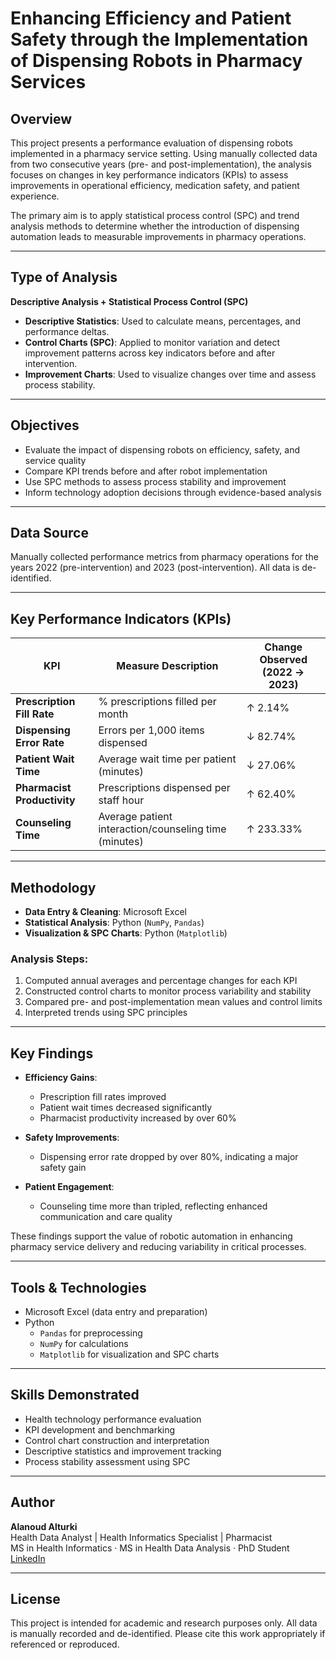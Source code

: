 # Enhancing Efficiency and Patient Safety through the Implementation of Dispensing Robots in Pharmacy Services

## Overview

This project presents a performance evaluation of dispensing robots implemented in a pharmacy service setting. Using manually collected data from two consecutive years (pre- and post-implementation), the analysis focuses on changes in key performance indicators (KPIs) to assess improvements in operational efficiency, medication safety, and patient experience.

The primary aim is to apply statistical process control (SPC) and trend analysis methods to determine whether the introduction of dispensing automation leads to measurable improvements in pharmacy operations.

---

## Type of Analysis

**Descriptive Analysis + Statistical Process Control (SPC)**

- **Descriptive Statistics**: Used to calculate means, percentages, and performance deltas.
- **Control Charts (SPC)**: Applied to monitor variation and detect improvement patterns across key indicators before and after intervention.
- **Improvement Charts**: Used to visualize changes over time and assess process stability.

---

## Objectives

- Evaluate the impact of dispensing robots on efficiency, safety, and service quality  
- Compare KPI trends before and after robot implementation  
- Use SPC methods to assess process stability and improvement  
- Inform technology adoption decisions through evidence-based analysis  

---

## Data Source

Manually collected performance metrics from pharmacy operations for the years 2022 (pre-intervention) and 2023 (post-intervention). All data is de-identified.

---

## Key Performance Indicators (KPIs)

| KPI                                   | Measure Description                                       | Change Observed (2022 → 2023) |
|--------------------------------------|------------------------------------------------------------|-------------------------------|
| **Prescription Fill Rate**           | % prescriptions filled per month                           | ↑ 2.14%                        |
| **Dispensing Error Rate**            | Errors per 1,000 items dispensed                            | ↓ 82.74%                       |
| **Patient Wait Time**                | Average wait time per patient (minutes)                    | ↓ 27.06%                       |
| **Pharmacist Productivity**          | Prescriptions dispensed per staff hour                     | ↑ 62.40%                       |
| **Counseling Time**                  | Average patient interaction/counseling time (minutes)      | ↑ 233.33%                      |

---

## Methodology

- **Data Entry & Cleaning**: Microsoft Excel  
- **Statistical Analysis**: Python (`NumPy`, `Pandas`)  
- **Visualization & SPC Charts**: Python (`Matplotlib`)  

### Analysis Steps:
1. Computed annual averages and percentage changes for each KPI  
2. Constructed control charts to monitor process variability and stability  
3. Compared pre- and post-implementation mean values and control limits  
4. Interpreted trends using SPC principles

---

## Key Findings

- **Efficiency Gains**:  
  - Prescription fill rates improved  
  - Patient wait times decreased significantly  
  - Pharmacist productivity increased by over 60%

- **Safety Improvements**:  
  - Dispensing error rate dropped by over 80%, indicating a major safety gain

- **Patient Engagement**:  
  - Counseling time more than tripled, reflecting enhanced communication and care quality

These findings support the value of robotic automation in enhancing pharmacy service delivery and reducing variability in critical processes.

---

## Tools & Technologies

- Microsoft Excel (data entry and preparation)  
- Python  
  - `Pandas` for preprocessing  
  - `NumPy` for calculations  
  - `Matplotlib` for visualization and SPC charts

---

## Skills Demonstrated

- Health technology performance evaluation  
- KPI development and benchmarking  
- Control chart construction and interpretation  
- Descriptive statistics and improvement tracking  
- Process stability assessment using SPC

---

## Author

**Alanoud Alturki**  
Health Data Analyst | Health Informatics Specialist | Pharmacist  
MS in Health Informatics · MS in Health Data Analysis · PhD Student  
[LinkedIn](https://www.linkedin.com/in/alanoud-alturki-5601b2b5)

---

## License

This project is intended for academic and research purposes only. All data is manually recorded and de-identified. Please cite this work appropriately if referenced or reproduced.

